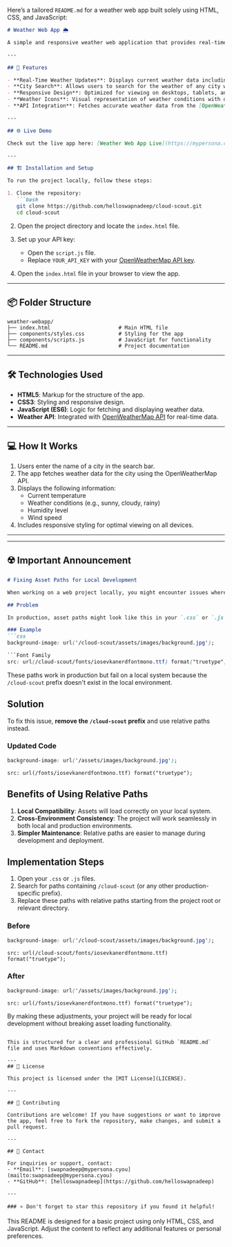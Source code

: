 Here’s a tailored `README.md` for a weather web app built solely using HTML, CSS, and JavaScript:

```markdown
# Weather Web App 🌦️

A simple and responsive weather web application that provides real-time weather updates and forecasts. Built using **HTML**, **CSS**, and **JavaScript**, this project is perfect for showcasing core web development skills and integrating external APIs.

---

## 🚀 Features

- **Real-Time Weather Updates**: Displays current weather data including temperature, humidity, wind speed, and weather conditions.
- **City Search**: Allows users to search for the weather of any city worldwide.
- **Responsive Design**: Optimized for viewing on desktops, tablets, and mobile devices.
- **Weather Icons**: Visual representation of weather conditions with dynamic icons.
- **API Integration**: Fetches accurate weather data from the [OpenWeatherMap API](https://openweathermap.org/api).

---

## 🌐 Live Demo

Check out the live app here: [Weather Web App Live](https://mypersona.cyou/cloud-scout)

---

## 🏗️ Installation and Setup

To run the project locally, follow these steps:

1. Clone the repository:
   ```bash
   git clone https://github.com/helloswapnadeep/cloud-scout.git
   cd cloud-scout
   ```

2. Open the project directory and locate the `index.html` file.

3. Set up your API key:
   - Open the `script.js` file.
   - Replace `YOUR_API_KEY` with your [OpenWeatherMap API key](https://openweathermap.org/api).

4. Open the `index.html` file in your browser to view the app.

---

## 📦 Folder Structure

```
weather-webapp/
├── index.html                      # Main HTML file
├── components/styles.css           # Styling for the app
├── components/scripts.js           # JavaScript for functionality
└── README.md                       # Project documentation
```

---

## 🛠️ Technologies Used

- **HTML5**: Markup for the structure of the app.
- **CSS3**: Styling and responsive design.
- **JavaScript (ES6)**: Logic for fetching and displaying weather data.
- **Weather API**: Integrated with [OpenWeatherMap API](https://openweathermap.org/api) for real-time data.

---

## 💻 How It Works

1. Users enter the name of a city in the search bar.
2. The app fetches weather data for the city using the OpenWeatherMap API.
3. Displays the following information:
   - Current temperature
   - Weather conditions (e.g., sunny, cloudy, rainy)
   - Humidity level
   - Wind speed
4. Includes responsive styling for optimal viewing on all devices.

---

---

## ☢️ Important Announcement

```markdown
# Fixing Asset Paths for Local Development

When working on a web project locally, you might encounter issues where images or fonts fail to load. This often happens because the asset paths in the code include a prefix specific to the production environment, such as `/cloud-scout`.

## Problem

In production, asset paths might look like this in your `.css` or `.js` files:

### Example
```css
background-image: url('/cloud-scout/assets/images/background.jpg');

```Font Family
src: url(/cloud-scout/fonts/iosevkanerdfontmono.ttf) format("truetype");
```

These paths work in production but fail on a local system because the `/cloud-scout` prefix doesn't exist in the local environment.

## Solution

To fix this issue, **remove the `/cloud-scout` prefix** and use relative paths instead.

### Updated Code
```css
background-image: url('/assets/images/background.jpg');
```
```Font Family
src: url(/fonts/iosevkanerdfontmono.ttf) format("truetype");
```


## Benefits of Using Relative Paths
1. **Local Compatibility**: Assets will load correctly on your local system.
2. **Cross-Environment Consistency**: The project will work seamlessly in both local and production environments.
3. **Simpler Maintenance**: Relative paths are easier to manage during development and deployment.

## Implementation Steps
1. Open your `.css` or `.js` files.
2. Search for paths containing `/cloud-scout` (or any other production-specific prefix).
3. Replace these paths with relative paths starting from the project root or relevant directory.

### Before
```css
background-image: url('/cloud-scout/assets/images/background.jpg');
```
```Font Family
src: url(/cloud-scout/fonts/iosevkanerdfontmono.ttf) format("truetype");
```

### After
```css
background-image: url('/assets/images/background.jpg');
```
```Font Family
src: url(/fonts/iosevkanerdfontmono.ttf) format("truetype");
```

By making these adjustments, your project will be ready for local development without breaking asset loading functionality.
```

This is structured for a clear and professional GitHub `README.md` file and uses Markdown conventions effectively.

---
## 📄 License

This project is licensed under the [MIT License](LICENSE).

---

## 🤝 Contributing

Contributions are welcome! If you have suggestions or want to improve the app, feel free to fork the repository, make changes, and submit a pull request.

---

## 📧 Contact

For inquiries or support, contact:
- **Email**: [swapnadeep@mypersona.cyou](mailto:swapnadeep@mypersona.cyou)
- **GitHub**: [helloswapnadeep](https://github.com/helloswapnadeep)

---

### ⭐ Don't forget to star this repository if you found it helpful!
```

This README is designed for a basic project using only HTML, CSS, and JavaScript. Adjust the content to reflect any additional features or personal preferences.